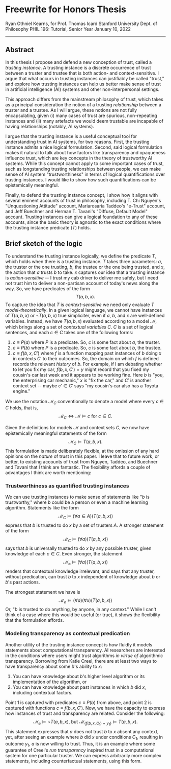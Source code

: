 # Freewrite for Honors Thesis
Ryan Othniel Kearns, for Prof. Thomas Icard
Stanford University Dept. of Philosophy
PHIL 196: Tutorial, Senior Year
January 10, 2022
___
## Abstract
In this thesis I propose and defend a new conception of trust, called a *trusting instance*. A trusting instance is a discrete occurrence of trust between a truster and trustee that is both action- and context-sensitive. I argue that what occurs in trusting instances can justifiably be called "trust," and explore how trusting instances can help us better make sense of trust in artificial intelligence (AI) systems and other non-interpersonal settings.

This approach differs from the mainstream philosophy of trust, which takes as a principal consideration the notion of a trusting *relationship* between a truster and a trustee. As I will argue, these notions are not fully encapsulating, given (i) many cases of trust are spurious, non-repeating instances and (ii) many artefacts we would deem trustable are incapable of having relationships (notably, AI systems).

I argue that the trusting instance is a useful conceptual tool for understanding trust in AI systems, for two reasons. First, the trusting instance admits a nice logical formulation. Second, said logical formulation makes it natural to talk about how factors like transparency and opaqueness influence trust, which are key concepts in the theory of trustworthy AI systems. While this concept cannot apply to some important cases of trust, such as longstanding trusting relationships between people, we can make sense of AI system "trustworthiness" in terms of logical quantifications over trusting instances. I would like to show how such quantifications can be epistemically meaningful.

Finally, to defend the trusting instance concept, I show how it aligns with several eminent accounts of trust in philosophy, including T. Chi Nguyen's "Unquestioning Attitude" account, Mariarosaria Taddeo's "e-Trust" account, and Jeff Buechner and Herman T. Tavani's "Diffuse, Default Model" account. Trusting instances can give a logical foundation to any of these accounts, since the basic theory is agnostic to the exact conditions where the trusting instance predicate ($T$) holds.

## Brief sketch of the logic
To understand the trusting instance logically, we define the predicate $T$, which holds when there is a trusting instance. $T$ takes three parameters: $a$, the truster or the one trusting, $b$, the trustee or the one being trusted, and $x$, the action that $a$ trusts $b$ to take. $x$ captures our idea that a trusting instance is *action-sensitive* -- I trust my cab driver to deliver me safely, but I need not trust him to deliver a non-partisan account of today's news along the way. So, we have predicates of the form
$$T(a, b, x).$$
To capture the idea that $T$ is *context-sensitive* we need only evaluate $T$ *model-theoretically*. In a given logical language, we cannot have instances of $T(a, b, x)$ or $\neg T(a, b, x)$ true simpliciter, even if $a$, $b$, and $x$ are well-defined variables. Instead, we have $T(a, b, x)$ evaluated according to a model $\mathcal{M}$, which brings along a set of *contextual variables* $C$. $C$ is a set of logical sentences, and each $c\in C$ takes one of the following forms:
1. $c\equiv P(a)$ where $P$ is a predicate. So, $c$ is some fact about $a$, the truster.
2. $c\equiv P(b)$ where $P$ is a predicate. So, $c$ is some fact about $b$, the trustee.
3. $c\equiv f(b, x, C')$ where $f$ is a function mapping past instances of $b$ doing $x$ in contexts $C'$ to their outcomes. So, the domain on which $f$ is defined records the relevant *history* of $b$. For example, if I am debating whether to let you fix my car, $f(b, x, C') = y$ might record that you fixed my cousin's car last week and it appears to be working fine. Here $b$ is "you, the enterprising car mechanic," $x$ is "fix the car," and $C'$ is another context set -- maybe $c'\in C'$ says "my cousin's car also has a Toyota engine."

We use the notation $\mathcal{M}_C$ conventionally to denote a model where every $c\in C$ holds, that is,
$$\mathcal{M}_C\iff\mathcal{M}\models c\text{ for }c\in C.$$

Given the definitions for models $\mathcal{M}$ and context sets $C$, we now have epistemically meaningful statements of the form
$$\mathcal{M}_C\models T(a, b, x).$$
This formulation is made deliberately flexible, at the omission of any hard opinions on the *nature* of trust in this paper. I leave that to future work, or better, to existing accounts of trust from Nguyen, Taddeo, and Buechner and Tavani that I think are fantastic. The flexibility affords a couple of advantages I think are worth mentioning:

### Trustworthiness as quantified trusting instances
We can use trusting instances to make sense of statements like "$b$ is trustworthy," where $b$ could be a person or even a machine learning algorithm. Statements like the form
$$\mathcal{M}_C\models(\forall a\in A)(T(a, b, x))$$
express that $b$ is trusted to do $x$ by a set of trusters $A$. A stronger statement of the form
$$\mathcal{M}_C\models(\forall a)(T(a, b, x))$$
says that $b$ is universally trusted to do $x$ by any possible truster, given knowledge of each $c\in C$. Even stronger, the statement
$$\mathcal{M}_\varnothing\models(\forall a)(T(a, b, x))$$
renders that contextual knowledge irrelevant, and says that any truster, without predication, can trust $b$ to $x$ independent of knowledge about $b$ or $b$'s past actions.

The strongest statement we have is
$$\mathcal{M}_\varnothing\models(\forall a)(\forall x)(T(a, b, x))$$
Or, "$b$ is trusted to do anything, by anyone, in any context." While I can't think of a case where this would be useful (or true), it shows the flexibility that the formulation affords.

### Modeling transparency as contextual predication
Another utility of the trusting instance concept is how fluidly it models statements about computational transparency. AI researchers are interested in the conditions where users might trust algorithms *in virtue of* algorithmic transparency. Borrowing from Katie Creel, there are at least two ways to have transparency about some $b$'s ability to $x$:
1. You can have knowledge about $b$'s higher level algorithm or its implementation of the algorithm, or
2. You can have knowledge about past instances in which $b$ did $x$, including contextual factors.

Point 1 is captured with predicates $c\equiv P(b)$ from above, and point 2 is captured with functions $c\equiv f(b, x, C')$. Now, we have the capacity to express how instances of trust and transparency are related. Consider the following:
$$\mathcal{M}_\varnothing\models\neg T(a, b, x)\text{, but }\mathcal{M}_{\{f(b, x,C_1) = y_1\}}\models T(a, b, x).$$
This statement expresses that $a$ does not trust $b$ to $x$ absent any context, yet, after seeing an example where $b$ did $x$ under conditions $C_1$, resulting in outcome $y_1$, $a$ is now willing to trust. Thus, it is an example where some guarantee of Creel's *run transparency* inspired trust in a computational system for one particular truster. We can express arbitrarily more complex statements, including counterfactual statements, using this form.